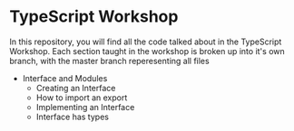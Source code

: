 # TypeScript Workshop

In this repository, you will find all the code talked about in the TypeScript Workshop. Each section taught in the workshop is broken up into it's own branch, with the master branch reperesenting all files

- Interface and Modules
  - Creating an Interface
  - How to import an export
  - Implementing an Interface
  - Interface has types
